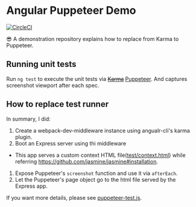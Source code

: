 # Angular Puppeteer Demo
[![CircleCI](https://circleci.com/gh/Quramy/angular-puppeteer-demo.svg?style=svg)](https://circleci.com/gh/Quramy/angular-puppeteer-demo)

:sunglasses: A demonstration repository explains how to replace from Karma to Puppeteer.

## Running unit tests

Run `ng test` to execute the unit tests via ~~[Karma](https://karma-runner.github.io)~~ [Puppeteer](https://github.com/GoogleChrome/puppeteer).
And captures screenshot viewport after each spec.

## How to replace test runner

In summary, I did:

1. Create a webpack-dev-middleware instance using angualr-cli's karma plugin.
1. Boot an Express server using thi middleware
  - This app serves a custom context HTML file([test/context.html](blob/master/test/context.html)) while referring https://github.com/jasmine/jasmine#installation.
1. Expose Puppeteer's `screenshot` function and use it via `afterEach`.
1. Let the Puppeteer's page object go to the html file served by the Express app.

If you want more details, please see [puppeteer-test.js](blob/master/puppeteer-test.js).
